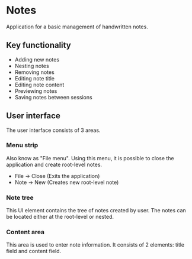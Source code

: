 # Notes

Application for a basic management of handwritten notes.

## Key functionality

- Adding new notes
- Nesting notes
- Removing notes
- Editing note title
- Editing note content
- Previewing notes
- Saving notes between sessions

## User interface

The user interface consists of 3 areas.

### Menu strip

Also know as "File menu". Using this menu, it is possible to close the application and create root-level notes.

- File -> Close     (Exits the application)
- Note -> New       (Creates new root-level note)

### Note tree

This UI element contains the tree of notes created by user. The notes can be located either at the root-level or nested.

### Content area

This area is used to enter note information. It consists of 2 elements: title field and content field.